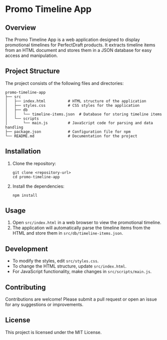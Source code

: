 # Promo Timeline App

## Overview
The Promo Timeline App is a web application designed to display promotional timelines for PerfectDraft products. It extracts timeline items from an HTML document and stores them in a JSON database for easy access and manipulation.

## Project Structure
The project consists of the following files and directories:

```
promo-timeline-app
├── src
│   ├── index.html          # HTML structure of the application
│   ├── styles.css          # CSS styles for the application
│   ├── db
│   │   └── timeline-items.json  # Database for storing timeline items
│   └── scripts
│       └── main.js         # JavaScript code for parsing and data handling
├── package.json            # Configuration file for npm
└── README.md               # Documentation for the project
```

## Installation
1. Clone the repository:
   ```
   git clone <repository-url>
   cd promo-timeline-app
   ```

2. Install the dependencies:
   ```
   npm install
   ```

## Usage
1. Open `src/index.html` in a web browser to view the promotional timeline.
2. The application will automatically parse the timeline items from the HTML and store them in `src/db/timeline-items.json`.

## Development
- To modify the styles, edit `src/styles.css`.
- To change the HTML structure, update `src/index.html`.
- For JavaScript functionality, make changes in `src/scripts/main.js`.

## Contributing
Contributions are welcome! Please submit a pull request or open an issue for any suggestions or improvements.

## License
This project is licensed under the MIT License.